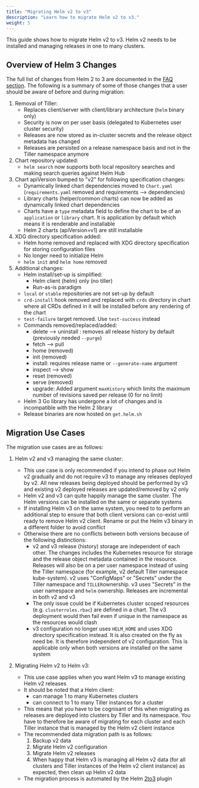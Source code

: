 ```yaml
---
title: "Migrating Helm v2 to v3"
description: "Learn how to migrate Helm v2 to v3."
weight: 5
---
```


This guide shows how to migrate  Helm v2 to v3. Helm v2 needs to be installed and managing releases in one to many clusters.

## Overview of Helm 3 Changes

The full list of changes from Helm 2 to 3 are documented in the [FAQ section](https://v3.helm.sh/docs/faq/#changes-since-helm-2).
The following is a summary of some of those changes that a user should be aware of before and during migration:

1. Removal of Tiller: 
   - Replaces client/server with client/library architecture (`helm` binary only)
   - Security is now on per user basis (delegated to Kubernetes user cluster security)
   - Releases are now stored as in-cluster secrets and the release object metadata has changed
   - Releases are persisted on a release namespace basis and not in the Tiller namespace anymore
2. Chart repository updated:
   - `helm search` now supports both local repository searches and making search queries against Helm Hub
3. Chart apiVersion bumped to "v2" for following specification changes:
   - Dynamically linked chart dependencies moved to `Chart.yaml` (`requirements.yaml` removed and  requirements --> dependencies)
   - Library charts (helper/common charts) can now be added as dynamically linked chart dependencies
   - Charts have a `type` metadata field to define the chart to be of an `application` or `library` chart. It is application by
     default which means it is renderable and installable
   - Helm 2 charts (apiVersion=v1) are still installable
4. XDG directory specification added:
   - Helm home removed and replaced with XDG directory specification for storing configuration files
   - No longer need to initialize Helm
   - `helm init` and `helm home` removed
5. Additional changes:
   - Helm install/set-up is simplified:
     - Helm client (helm) only (no tiller)
     - Run-as-is paradigm
   - `local` or `stable` repositories are not set-up by default
   - `crd-install` hook removed and replaced with `crds` directory in chart where all CRDs defined in it will be installed before any rendering of the chart
   - `test-failure` target removed. Use `test-success` instead
   - Commands removed/replaced/added:
       - delete --> uninstall : removes all release history by default (previously needed `--purge`)
       - fetch --> pull
       - home (removed)
       - init (removed)
       - install: requires release name or `--generate-name` argument
       - inspect --> show
       - reset (removed)
       - serve (removed)
       - upgrade: Added argument `maxHistory` which limits the maximum number of revisions saved per release (0 for no limit)
   - Helm 3 Go library has undergone a lot of changes and is incompatible with the Helm 2 library
   - Release binaries are now hosted on `get.helm.sh`

## Migration Use Cases

The migration use cases are as follows:

1. Helm v2 and v3 managing the same cluster:
   - This use case is only recommended if you intend to phase out Helm v2 gradually and do not require v3 to manage any releases deployed by v2. All new releases being deployed should be performed by v3 and existing v2 deployed releases are updated/removed by v2 only
   - Helm v2 and v3 can quite happily manage the same cluster. The Helm versions can be installed on the same or separate systems
   - If installing Helm v3 on the same system, you need to to perform an additional step to ensure that both client versions can co-exist until ready to remove Helm v2 client. Rename or put the Helm v3 binary in a different folder to avoid conflict
   - Otherwise there are no conflicts between both versions because of the following distinctions: 
     - v2 and v3 release (history) storage are independent of each other. The changes includes the Kubernetes resource for storage and the release object metadata contained in the resource. Releases will also be on a per user namespace instead of using the Tiller namespace (for example, v2 default Tiller namespace kube-system). v2 uses "ConfigMaps" or "Secrets" under the Tiller namespace and `TILLER`ownership. v3 uses "Secrets" in the user namespace and `helm` ownership. Releases are incremental in both v2 and v3
     - The only issue could be if Kubernetes cluster scoped resources (e.g. `clusterroles.rbac`) are defined in a chart. The v3 deployment would then fail even if unique in the namespace as the resources would clash
     - v3 configuration no longer uses `HELM_HOME` and uses XDG directory specification instead. It is also created on the fly as need be. It is therefore independent of v2 configuration. This is applicable only when both versions are installed on the same system
 
2. Migrating Helm v2 to Helm v3:
   - This use case applies when you want Helm v3 to manage existing Helm v2 releases
   - It should be noted that a Helm client: 
     - can manage 1 to many Kubernetes clusters
     - can connect to 1 to many Tiller instances for  a cluster 
   - This means that you have to be cognisant of this when migrating as releases are deployed into clusters by Tiller and its namespace. You have to therefore be aware of migrating for each cluster and each Tiller instance that is managed by the Helm v2 client instance
   - The recommended data migration path is as follows:
     1. Backup v2 data
     2. Migrate Helm v2 configuration
     3. Migrate Helm v2 releases
     4. When happy that Helm v3 is managing all Helm v2 data (for all clusters and Tiller instances of the Helm v2 client instance) as expected, then clean up Helm v2 data
   - The migration process is automated by the Helm [2to3](https://github.com/helm/helm-2to3) plugin
